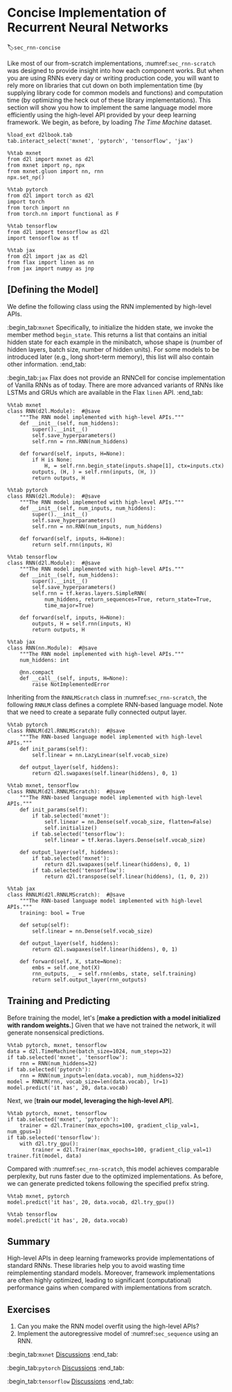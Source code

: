 # Concise Implementation of Recurrent Neural Networks
:label:`sec_rnn-concise`

Like most of our from-scratch implementations,
:numref:`sec_rnn-scratch` was designed 
to provide insight into how each component works.
But when you are using RNNs every day 
or writing production code,
you will want to rely more on libraries
that cut down on both implementation time 
(by supplying library code for common models and functions)
and computation time 
(by optimizing the heck out of these library implementations).
This section will show you how to implement 
the same language model more efficiently
using the high-level API provided 
by your deep learning framework.
We begin, as before, by loading 
*The Time Machine* dataset.

```{.python .input}
%load_ext d2lbook.tab
tab.interact_select('mxnet', 'pytorch', 'tensorflow', 'jax')
```

```{.python .input}
%%tab mxnet
from d2l import mxnet as d2l
from mxnet import np, npx
from mxnet.gluon import nn, rnn
npx.set_np()
```

```{.python .input}
%%tab pytorch
from d2l import torch as d2l
import torch
from torch import nn
from torch.nn import functional as F
```

```{.python .input}
%%tab tensorflow
from d2l import tensorflow as d2l
import tensorflow as tf
```

```{.python .input}
%%tab jax
from d2l import jax as d2l
from flax import linen as nn
from jax import numpy as jnp
```

## [**Defining the Model**]

We define the following class
using the RNN implemented
by high-level APIs.

:begin_tab:`mxnet`
Specifically, to initialize the hidden state,
we invoke the member method `begin_state`.
This returns a list that contains
an initial hidden state
for each example in the minibatch,
whose shape is
(number of hidden layers, batch size, number of hidden units).
For some models to be introduced later
(e.g., long short-term memory),
this list will also contain other information.
:end_tab:

:begin_tab:`jax`
Flax does not provide an RNNCell for concise implementation of Vanilla RNNs
as of today. There are more advanced variants of RNNs like LSTMs and GRUs
which are available in the Flax `linen` API.
:end_tab:

```{.python .input}
%%tab mxnet
class RNN(d2l.Module):  #@save
    """The RNN model implemented with high-level APIs."""
    def __init__(self, num_hiddens):
        super().__init__()
        self.save_hyperparameters()        
        self.rnn = rnn.RNN(num_hiddens)
        
    def forward(self, inputs, H=None):
        if H is None:
            H, = self.rnn.begin_state(inputs.shape[1], ctx=inputs.ctx)
        outputs, (H, ) = self.rnn(inputs, (H, ))
        return outputs, H
```

```{.python .input}
%%tab pytorch
class RNN(d2l.Module):  #@save
    """The RNN model implemented with high-level APIs."""
    def __init__(self, num_inputs, num_hiddens):
        super().__init__()
        self.save_hyperparameters()
        self.rnn = nn.RNN(num_inputs, num_hiddens)
        
    def forward(self, inputs, H=None):
        return self.rnn(inputs, H)
```

```{.python .input}
%%tab tensorflow
class RNN(d2l.Module):  #@save
    """The RNN model implemented with high-level APIs."""
    def __init__(self, num_hiddens):
        super().__init__()
        self.save_hyperparameters()            
        self.rnn = tf.keras.layers.SimpleRNN(
            num_hiddens, return_sequences=True, return_state=True,
            time_major=True)
        
    def forward(self, inputs, H=None):
        outputs, H = self.rnn(inputs, H)
        return outputs, H
```

```{.python .input}
%%tab jax
class RNN(nn.Module):  #@save
    """The RNN model implemented with high-level APIs."""
    num_hiddens: int

    @nn.compact
    def __call__(self, inputs, H=None):
        raise NotImplementedError
```

Inheriting from the `RNNLMScratch` class in :numref:`sec_rnn-scratch`, 
the following `RNNLM` class defines a complete RNN-based language model.
Note that we need to create a separate fully connected output layer.

```{.python .input}
%%tab pytorch
class RNNLM(d2l.RNNLMScratch):  #@save
    """The RNN-based language model implemented with high-level APIs."""
    def init_params(self):
        self.linear = nn.LazyLinear(self.vocab_size)
        
    def output_layer(self, hiddens):
        return d2l.swapaxes(self.linear(hiddens), 0, 1)
```

```{.python .input}
%%tab mxnet, tensorflow
class RNNLM(d2l.RNNLMScratch):  #@save
    """The RNN-based language model implemented with high-level APIs."""
    def init_params(self):
        if tab.selected('mxnet'):
            self.linear = nn.Dense(self.vocab_size, flatten=False)
            self.initialize()
        if tab.selected('tensorflow'):
            self.linear = tf.keras.layers.Dense(self.vocab_size)
        
    def output_layer(self, hiddens):
        if tab.selected('mxnet'):
            return d2l.swapaxes(self.linear(hiddens), 0, 1)        
        if tab.selected('tensorflow'):
            return d2l.transpose(self.linear(hiddens), (1, 0, 2))
```

```{.python .input}
%%tab jax
class RNNLM(d2l.RNNLMScratch):  #@save
    """The RNN-based language model implemented with high-level APIs."""
    training: bool = True

    def setup(self):
        self.linear = nn.Dense(self.vocab_size)

    def output_layer(self, hiddens):
        return d2l.swapaxes(self.linear(hiddens), 0, 1)

    def forward(self, X, state=None):
        embs = self.one_hot(X)
        rnn_outputs, _ = self.rnn(embs, state, self.training)
        return self.output_layer(rnn_outputs)
```

## Training and Predicting

Before training the model, let's [**make a prediction 
with a model initialized with random weights.**]
Given that we have not trained the network, 
it will generate nonsensical predictions.

```{.python .input}
%%tab pytorch, mxnet, tensorflow
data = d2l.TimeMachine(batch_size=1024, num_steps=32)
if tab.selected('mxnet', 'tensorflow'):
    rnn = RNN(num_hiddens=32)
if tab.selected('pytorch'):
    rnn = RNN(num_inputs=len(data.vocab), num_hiddens=32)
model = RNNLM(rnn, vocab_size=len(data.vocab), lr=1)
model.predict('it has', 20, data.vocab)
```

Next, we [**train our model, leveraging the high-level API**].

```{.python .input}
%%tab pytorch, mxnet, tensorflow
if tab.selected('mxnet', 'pytorch'):
    trainer = d2l.Trainer(max_epochs=100, gradient_clip_val=1, num_gpus=1)
if tab.selected('tensorflow'):
    with d2l.try_gpu():
        trainer = d2l.Trainer(max_epochs=100, gradient_clip_val=1)
trainer.fit(model, data)
```

Compared with :numref:`sec_rnn-scratch`,
this model achieves comparable perplexity,
but runs faster due to the optimized implementations.
As before, we can generate predicted tokens 
following the specified prefix string.

```{.python .input}
%%tab mxnet, pytorch
model.predict('it has', 20, data.vocab, d2l.try_gpu())
```

```{.python .input}
%%tab tensorflow
model.predict('it has', 20, data.vocab)
```

## Summary

High-level APIs in deep learning frameworks provide implementations of standard RNNs.
These libraries help you to avoid wasting time reimplementing standard models.
Moreover,
framework implementations are often highly optimized, 
  leading to significant (computational) performance gains 
  when compared with implementations from scratch.

## Exercises

1. Can you make the RNN model overfit using the high-level APIs?
1. Implement the autoregressive model of :numref:`sec_sequence` using an RNN.

:begin_tab:`mxnet`
[Discussions](https://discuss.d2l.ai/t/335)
:end_tab:

:begin_tab:`pytorch`
[Discussions](https://discuss.d2l.ai/t/1053)
:end_tab:

:begin_tab:`tensorflow`
[Discussions](https://discuss.d2l.ai/t/2211)
:end_tab:
